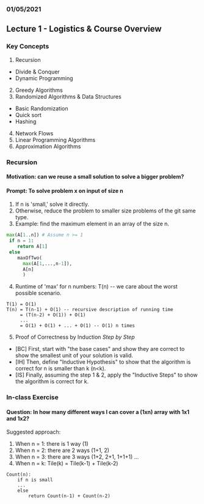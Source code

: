 ### 01/05/2021
## Lecture 1 - Logistics & Course Overview

### Key Concepts

1. Recursion
- Divide & Conquer
- Dynamic Programming
2. Greedy Algorithms
3. Randomized Algorithms & Data Structures
- Basic Randomization
- Quick sort
- Hashing
4. Network Flows
5. Linear Programming Algorithms
6. Approximation Algorithms  

### Recursion

#### Motivation: can we reuse a small solution to solve a bigger problem?
#### Prompt: To solve problem x on input of size n
1. If n is 'small,' solve it directly.
2. Otherwise, reduce the problem to smaller size problems of the git same type.
3. Example: find the maximum element in an array of the size n.
```Python
max(A[1..n]) # Assume n >= 1
 if n = 1:
    return A[1]
 else
    maxOfTwo(
      max(A[1,...,n-1]),
      A[n]
      )
```
4. Runtime of 'max' for n numbers: T(n) -- we care about the worst possible scenario. 
``` codeblock
T(1) = O(1)
T(n) = T(n-1) + O(1) -- recursive description of running time
     = (T(n-2) + O(1)) + O(1)
     ...
     = O(1) + O(1) + ... + O(1) -- O(1) n times
```
5. Proof of Correctness by Induction *Step by Step*
- [BC] First, start with "the base cases" and show they are correct to show the smallest unit of your solution is valid.
- [IH] Then, define "Inductive Hypothesis" to show that the algorithm is correct for n is smaller than k (n<k). 
- [IS] Finally, assuming the step 1 & 2, apply the "Inductive Steps" to show the algorithm is correct for k. 


### In-class Exercise 

#### Question: In how many different ways I can cover a (1xn) array with 1x1 and 1x2?
Suggested approach: 
1. When n = 1: there is 1 way (1)
2. When n = 2: there are 2 ways (1+1, 2)
3. When n = 3: there are 3 ways (1+2, 2+1, 1+1+1)
...
4. When n = k: Tile(k) = Tile(k-1) + Tile(k-2)

``` codeblock
Count(n): 
    if n is small 
    ...
    else
        return Count(n-1) + Count(n-2)
 ```
